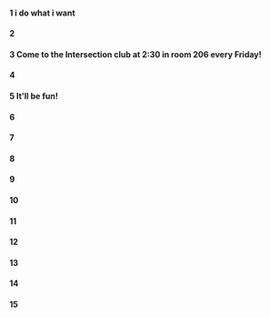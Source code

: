 #### 1 i do what i want 
#### 2
#### 3 Come to the Intersection club at 2:30 in room 206 every Friday! 
#### 4
#### 5 It'll be fun! 
#### 6
#### 7
#### 8
#### 9
#### 10
#### 11
#### 12
#### 13
#### 14
#### 15